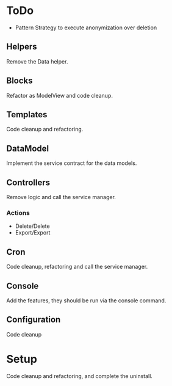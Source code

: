 # ToDo

- Pattern Strategy to execute anonymization over deletion

## Helpers

Remove the Data helper.

## Blocks

Refactor as ModelView and code cleanup.

## Templates

Code cleanup and refactoring.

## DataModel

Implement the service contract for the data models.

## Controllers

Remove logic and call the service manager.

### Actions

- Delete/Delete
- Export/Export

## Cron

Code cleanup, refactoring and call the service manager.

## Console

Add the features, they should be run via the console command.

## Configuration

Code cleanup

# Setup

Code cleanup and refactoring, and complete the uninstall.
